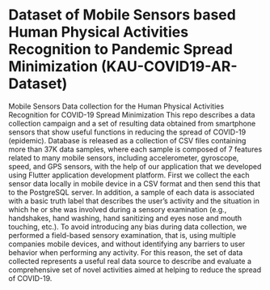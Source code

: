 # Dataset of Mobile Sensors based Human Physical Activities Recognition to Pandemic Spread Minimization (KAU-COVID19-AR-Dataset)
Mobile Sensors Data collection for the Human Physical Activities Recognition for COVID-19 Spread Minimization
This repo describes a data collection campaign and a set of resulting data obtained from smartphone sensors that show useful functions in reducing the spread of COVID-19 (epidemic). 
Database is released as a collection of CSV files containing more than 37K data samples, where each sample is composed of 7 features related to many mobile sensors, including accelerometer, gyroscope, speed, and GPS sensors, with the help of our application that we developed using Flutter application
development platform. First we collect the each sensor data locally in mobile device in a CSV format and then send this that to the PostgreSQL server. 
In addition, a sample of each data is associated with a basic truth label that describes the user’s activity and the situation in which he or she was involved during a sensory examination (e.g., handshakes, hand washing, hand sanitizing and eyes nose and mouth touching, etc.). 
To avoid introducing any bias during data collection, we performed a field-based sensory examination, that is, using multiple companies mobile devices, and without identifying any barriers to user behavior when performing any activity.
For this reason, the set of data collected represents a useful real data source to describe and evaluate a comprehensive set of novel activities aimed at helping to reduce the spread of COVID-19.

